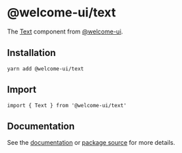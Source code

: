 # @welcome-ui/text

The [Text](http://welcome-ui.com/components/text) component from [@welcome-ui](http://welcome-ui.com).

## Installation

    yarn add @welcome-ui/text

## Import

    import { Text } from '@welcome-ui/text'

## Documentation

See the [documentation](http://welcome-ui.com/components/text) or [package source](https://github.com/WTTJ/welcome-ui/tree/master/packages/Text) for more details.

